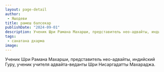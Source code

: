 ```yaml
---
layout: page-detail
author:
 - Яшодеви
title: рамеш балсекар
publishDate: "2024-09-01"
description: Ученик Шри Рамана Махарши, представитель нео-адвайты, индийский Гуру, ученик учителя адвайта-веданты Шри Нисаргадатты Махараджа.
tags:
 - санатана дхарма
image: 
---
```


Ученик Шри Рамана Махарши, представитель нео-адвайты, индийский Гуру, ученик учителя адвайта-веданты Шри Нисаргадатты Махараджа.

